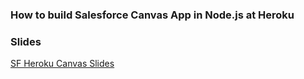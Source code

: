 ###  How to build Salesforce Canvas App in Node.js at Heroku

### Slides
[SF Heroku Canvas Slides](https://mohan-chinnappan-n2.github.io/2019/canvas/canvas.html)